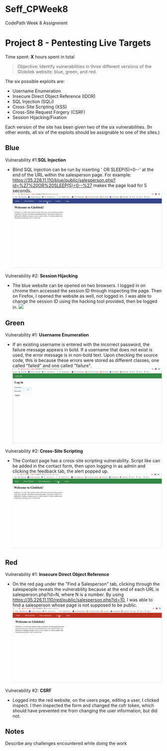 # Seff_CPWeek8
CodePath Week 8 Assignment
# Project 8 - Pentesting Live Targets

Time spent: **X** hours spent in total

> Objective: Identify vulnerabilities in three different versions of the Globitek website: blue, green, and red.

The six possible exploits are:
* Username Enumeration
* Insecure Direct Object Reference (IDOR)
* SQL Injection (SQLi)
* Cross-Site Scripting (XSS)
* Cross-Site Request Forgery (CSRF)
* Session Hijacking/Fixation

Each version of the site has been given two of the six vulnerabilities. (In other words, all six of the exploits should be assignable to one of the sites.)

## Blue

Vulnerability #1:__SQL Injection__  
 * Blind SQL injection can be run by inserting ' OR SLEEP(5)=0--' at the end of the URL within the salesperson page. For example: https://35.226.11.110/blue/public/salesperson.php?id=%27%20OR%20SLEEP(5)=0--%27 makes the page load for 5 seconds.
![](https://github.com/etseff/Seff_CPWeek8/blob/master/CPWEEK8-1.gif)

Vulnerability #2: __Session Hijacking__
 * The blue website can be opened on two browsers. I logged in on chrome then accessed the session ID through inspecting the page. Then on Firefox, I opened the website as well, not logged in. I was able to change the session ID using the hacking tool provided, then be logged in.
![](https://github.com/etseff/Seff_CPWeek8/blob/master/CPWEEK8-2.gif)
## Green

Vulnerability #1: __Username Enumeration__
 * If an existing username is entered with the incorrect password, the failure message appears in bold. If a username that does not exist is used, the error message is in non-bold text. Upon checking the source code, this is because these errors were stored as different classes, one called "failed" and one called "failure".
 ![](https://github.com/etseff/Seff_CPWeek8/blob/master/CPWEEK8-3.gif)

Vulnerability #2: __Cross-Site Scripting__
 * The Contact page has a cross-site scripting vulnerability. Script like <script>alert('Elie found the XSS!');</script> can be added in the contact form, then upon logging in as admin and clicking the feedback tab, the alert popped up.
![](https://github.com/etseff/Seff_CPWeek8/blob/master/CPWEEK8-4.gif)

## Red

Vulnerability #1: __Insecure Direct Object Reference__
 * On the red pag under the "Find a Salesperson" tab, clicking through the salespeople reveals the vulnerability because at the end of each URL is salesperson.php?id=N, where N is a number. By using https://35.226.11.110/red/public/salesperson.php?id=10, I was able to find a salesperson whose page is not supposed to be public. 
![](https://github.com/etseff/Seff_CPWeek8/blob/master/CPWEEK8-5.gif)

Vulnerability #2: __CSRF__
 * Logged into the red website, on the users page, editing a user, I clicked inspect. I then inspected the form and changed the csfr token, which should have prevented me from changing the user information, but did not.


## Notes

Describe any challenges encountered while doing the work
